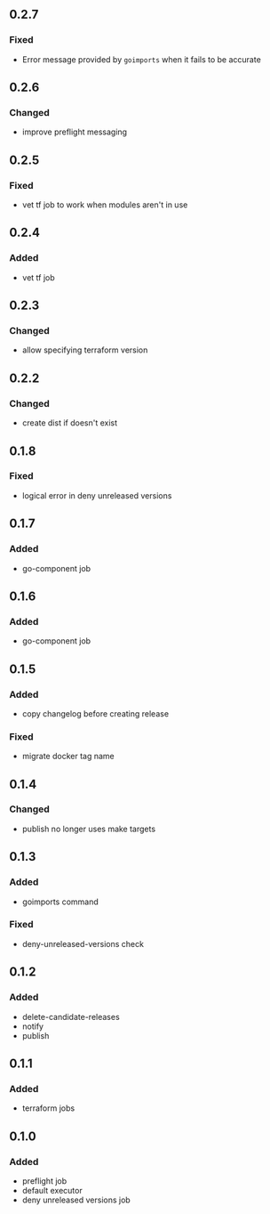 ## 0.2.7
### Fixed
- Error message provided by `goimports` when it fails to be accurate

## 0.2.6
### Changed
- improve preflight messaging

## 0.2.5
### Fixed
- vet tf job to work when modules aren't in use

## 0.2.4
### Added
- vet tf job

## 0.2.3
### Changed
- allow specifying terraform version

## 0.2.2
### Changed
- create dist if doesn't exist

## 0.1.8
### Fixed
- logical error in deny unreleased versions

## 0.1.7
### Added
- go-component job

## 0.1.6
### Added
- go-component job

## 0.1.5
### Added
- copy changelog before creating release
### Fixed
- migrate docker tag name

## 0.1.4
### Changed
- publish no longer uses make targets

## 0.1.3
### Added
- goimports command
### Fixed
- deny-unreleased-versions check

## 0.1.2
### Added
- delete-candidate-releases
- notify
- publish

## 0.1.1
### Added
- terraform jobs

## 0.1.0
### Added
 - preflight job
 - default executor
 - deny unreleased versions job
